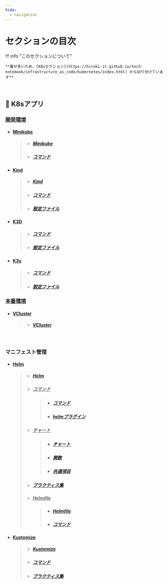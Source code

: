 ```yaml
---
hide:
  - navigation
---
```


# セクションの目次

!!! info "このセクションについて"

    **量が多いため、[K8sセクション](https://hiroki-it.github.io/tech-notebook/infrastructure_as_code/kubernetes/index.html) から切り分けています**

<br>

## 🌊 K8sアプリ

### <u>開発環境</u>

- #### <u>Minikube</u>

  > - ##### [Minikube](https://hiroki-it.github.io/tech-notebook/infrastructure_as_code/infrastructure_as_code_kubernetes_environment_development_minikube.html)
  > - ##### [コマンド](https://hiroki-it.github.io/tech-notebook/infrastructure_as_code/infrastructure_as_code_kubernetes_environment_development_minikube_command.html)

- #### <u>Kind</u>

  > - ##### [Kind](https://hiroki-it.github.io/tech-notebook/infrastructure_as_code/infrastructure_as_code_kubernetes_environment_development_kind.html)
  > - ##### [コマンド](https://hiroki-it.github.io/tech-notebook/infrastructure_as_code/infrastructure_as_code_kubernetes_environment_development_kind_command.html)
  > - ##### [設定ファイル](https://hiroki-it.github.io/tech-notebook/infrastructure_as_code/infrastructure_as_code_kubernetes_environment_development_kind_conf.html)

- #### <u>K3D</u>

  > - ##### [コマンド](https://hiroki-it.github.io/tech-notebook/infrastructure_as_code/infrastructure_as_code_kubernetes_environment_development_k3d_command.html)
  > - ##### [設定ファイル](https://hiroki-it.github.io/tech-notebook/infrastructure_as_code/infrastructure_as_code_kubernetes_environment_development_k3d_conf.html)

- #### <u>K3s</u>
  > - ##### [コマンド](https://hiroki-it.github.io/tech-notebook/infrastructure_as_code/infrastructure_as_code_kubernetes_environment_development_k3s_command.html)
  > - ##### [設定ファイル](https://hiroki-it.github.io/tech-notebook/infrastructure_as_code/infrastructure_as_code_kubernetes_environment_development_k3s_conf.html)

### <u>本番環境</u>

- #### <u>VCluster</u>
  > - ##### [VCluster](https://hiroki-it.github.io/tech-notebook/infrastructure_as_code/infrastructure_as_code_kubernetes_environment_production_vcluster.html)

<br>

### マニフェスト管理

- #### <u>Helm</u>

  > - ##### [︎Helm](https://hiroki-it.github.io/tech-notebook/infrastructure_as_code/infrastructure_as_code_kubernetes_manifests_management_helm.html)
  > - ##### <u>コマンド</u>
  >   > - ##### [︎コマンド](https://hiroki-it.github.io/tech-notebook/infrastructure_as_code/infrastructure_as_code_kubernetes_manifests_management_helm_command.html)
  >   > - ##### [helmプラグイン](https://hiroki-it.github.io/tech-notebook/infrastructure_as_code/infrastructure_as_code_kubernetes_manifests_management_helm_command_plugin.html)
  > - ##### <u>チャート</u>
  >   > - ##### [チャート](https://hiroki-it.github.io/tech-notebook/infrastructure_as_code/infrastructure_as_code_kubernetes_manifests_management_helm_chart.html)
  >   > - ##### [関数](https://hiroki-it.github.io/tech-notebook/infrastructure_as_code/infrastructure_as_code_kubernetes_manifests_management_helm_chart_function.html)
  >   > - ##### [共通項目](https://hiroki-it.github.io/tech-notebook/infrastructure_as_code/infrastructure_as_code_kubernetes_manifests_management_helm_chart_common.html)
  > - ##### [︎プラクティス集](https://hiroki-it.github.io/tech-notebook/infrastructure_as_code/infrastructure_as_code_kubernetes_manifests_management_helm_practices.html)
  > - ##### <u>Helmfile</u>
  >   > - ##### [︎Helmfile](https://hiroki-it.github.io/tech-notebook/infrastructure_as_code/infrastructure_as_code_kubernetes_manifests_management_helm_helmfile.html)
  >   > - ##### [コマンド](https://hiroki-it.github.io/tech-notebook/infrastructure_as_code/infrastructure_as_code_kubernetes_manifests_management_helm_helmfile_command.html)

- #### <u>Kustomize</u>

  > - ##### [Kustomize](https://hiroki-it.github.io/tech-notebook/infrastructure_as_code/infrastructure_as_code_kubernetes_manifests_management_kustomize.html)
  > - ##### [コマンド](https://hiroki-it.github.io/tech-notebook/infrastructure_as_code/infrastructure_as_code_kubernetes_manifests_management_kustomize_command.html)
  > - ##### [︎プラクティス集](https://hiroki-it.github.io/tech-notebook/infrastructure_as_code/infrastructure_as_code_kubernetes_manifests_management_kustomize_practices.html)
